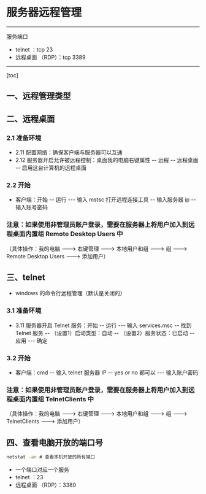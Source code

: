 # 服务器远程管理

---

服务端口

* telnet ：tcp 23
* 远程桌面 （RDP）：tcp 3389

---

[toc]

## 一、远程管理类型

## 二、远程桌面

### 2.1 准备环境

* 2.11 配置网络：确保客户端与服务器可以互通
* 2.12 服务器开启允许被远程控制：桌面我的电脑右键属性 -- 远程 -- 远程桌面 -- 启用这台计算机的远程桌面

### 2.2 开始

* 客户端：开始 -- 运行 --- 输入 mstsc 打开远程连接工具 -- 输入服务器 ip -- 输入账号密码

### 注意：如果使用非管理员账户登录，需要在服务器上将用户加入到远程桌面内置组 Remote Desktop Users 中

（具体操作：我的电脑 ---> 右键管理 ---> 本地用户和组 ---> 组 ---> Remote Desktop Users ---> 添加用户）

## 三、telnet

* windows 的命令行远程管理（默认是关闭的）

### 3.1 准备环境

* 3.11 服务器开启 Telnet 服务：开始 -- 运行 --- 输入 services.msc -- 找到 Telnet 服务 -- （设置1）启动类型：自动 -- （设置2）服务状态：已启动 -- 应用 --- 确定

### 3.2 开始

* 客户端：cmd -- 输入 telnet 服务器 IP -- yes or no 都可以 --- 输入账户密码

### 注意：如果使用非管理员账户登录，需要在服务器上将用户加入到远程桌面内置组 TelnetClients 中

（具体操作：我的电脑 ---> 右键管理 ---> 本地用户和组 ---> 组 ---> TelnetClients ---> 添加用户）

## 四、查看电脑开放的端口号

```cmd
netstat -an # 查看本机开放的所有端口
```

* 一个端口对应一个服务
* telnet ：23
* 远程桌面 （RDP）：3389

